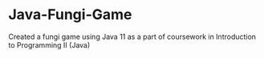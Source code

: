 # Java-Fungi-Game
Created a fungi game using Java 11 as a part of coursework in Introduction to Programming II (Java)
